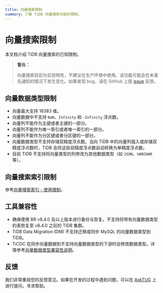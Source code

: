 ```yaml
---
title: 向量搜索限制
summary: 了解 TiDB 向量搜索功能的限制。
---
```


# 向量搜索限制

本文档介绍 TiDB 向量搜索的已知限制。

> **警告：**
>
> 向量搜索目前为实验特性，不建议在生产环境中使用。该功能可能会在未事先通知的情况下发生变化。如果发现 bug，请在 GitHub 上提 [issue](https://github.com/pingcap/tidb/issues) 反馈。

## 向量数据类型限制

- 向量最大支持 16383 维。
- 向量数据中不支持 `NaN`、`Infinity` 和 `-Infinity` 浮点数。
- 向量列不能作为主键或者主键的一部分。
- 向量列不能作为唯一索引或者唯一索引的一部分。
- 向量列不能作为分区键或者分区键的一部分。
- 向量数据类型不支持存储双精度浮点数。当向 TiDB 中的向量列插入或存储双精度浮点数时，TiDB 会将这些双精度浮点数自动转换为单精度浮点数。
- 目前 TiDB 不支持将向量类型的列修改为其他数据类型（如 `JSON`、`VARCHAR` 等）。

## 向量搜索索引限制

参考[向量搜索索引 - 使用限制](/vector-search/vector-search-index.md#使用限制)。

## 工具兼容性

- 确保使用 BR v8.4.0 及以上版本进行备份与恢复。不支持将带有向量数据类型的表恢复至 v8.4.0 之前的 TiDB 集群。
- TiDB Data Migration (DM) 不支持迁移或同步 MySQL 的向量数据类型到 TiDB。
- TiCDC 在同步向量数据到不支持向量数据类型的下游时会修改数据类型。详情参考[向量数据类型兼容性说明](/ticdc/ticdc-compatibility.md#向量数据类型兼容性说明)。

## 反馈

我们非常重视您的反馈意见。如果在开发的过程中遇到问题，可以在 [AskTUG](https://asktug.com/?utm_source=docs-cn-dev-guide) 上进行提问，寻求帮助。
